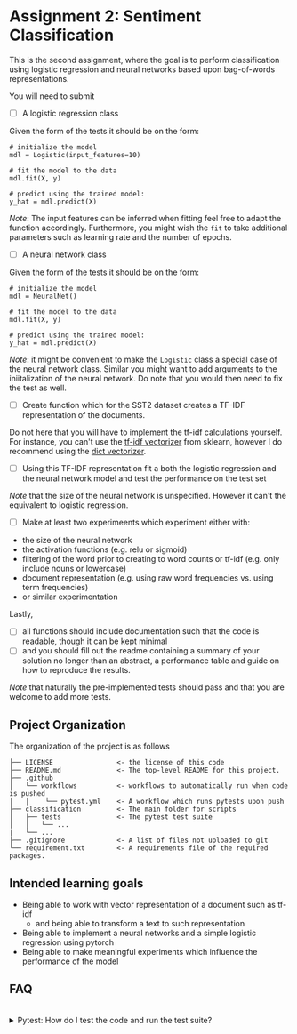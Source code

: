 

# Assignment 2: Sentiment Classification
This is the second assignment, where the goal is to perform classification using logistic regression and neural networks based upon bag-of-words representations.

You will need to submit

- [ ] A logistic regression class


Given the form of the tests it should be on the form:
```
# initialize the model
mdl = Logistic(input_features=10)

# fit the model to the data
mdl.fit(X, y)

# predict using the trained model:
y_hat = mdl.predict(X)
```
*Note*: The input features can be inferred when fitting feel free to adapt the function accordingly. Furthermore, you might wish the `fit` to take additional parameters such as learning rate and the number of epochs.


- [ ] A neural network class

Given the form of the tests it should be on the form:
```
# initialize the model
mdl = NeuralNet()

# fit the model to the data
mdl.fit(X, y)

# predict using the trained model:
y_hat = mdl.predict(X)
```

*Note*: it might be convenient to make the `Logistic` class a special case of the neural network class. Similar you might want to add arguments to the iniitalization of the neural network. Do note that you would then need to fix the test as well.

- [ ] Create function which for the SST2 dataset creates a TF-IDF representation of the documents.

Do not here that you will have to implement the tf-idf calculations yourself. For instance, you can't use the [tf-idf vectorizer](https://scikit-learn.org/stable/modules/generated/sklearn.feature_extraction.text.TfidfVectorizer.html) from sklearn, however I do recommend using the [dict vectorizer](https://scikit-learn.org/stable/modules/generated/sklearn.feature_extraction.DictVectorizer.html).

- [ ] Using this TF-IDF representation fit a both the logistic regression and the neural network model and test the performance on the test set

*Note* that the size of the neural network is unspecified. However it can't the equivalent to logistic regression.

- [ ] Make at least two experimeents which experiment either with:
- the size of the neural network
- the activation functions (e.g. relu or sigmoid)
- filtering of the word prior to creating to word counts or tf-idf (e.g. only include nouns or lowercase)
- document representation (e.g. using raw word frequencies vs. using term frequencies)
- or similar experimentation

Lastly, 
  - [ ] all functions should include documentation such that the code is readable, though it can be kept minimal
  - [ ] and you should fill out the readme containing a summary of your solution no longer than an abstract, a performance table and guide on how to reproduce the results.

*Note* that naturally the pre-implemented tests should pass and that you are welcome to add more tests.


## Project Organization
The organization of the project is as follows

```
├── LICENSE                <- the license of this code
├── README.md              <- The top-level README for this project.
├── .github            
│   └── workflows          <- workflows to automatically run when code is pushed
│   │    └── pytest.yml    <- A workflow which runs pytests upon push
├── classification         <- The main folder for scripts
│   ├── tests              <- The pytest test suite
│   │   └── ...
|   └── ...
├── .gitignore             <- A list of files not uploaded to git
└── requirement.txt        <- A requirements file of the required packages.
```


## Intended learning goals
- Being able to work with vector representation of a document such as tf-idf
  - and being able to transform a text to such representation
- Being able to implement a neural networks and a simple logistic regression using pytorch
- Being able to make meaningful experiments which influence the performance of the model

## FAQ

<br /> 

<details>
  <summary> Pytest: How do I test the code and run the test suite?</summary>

To run the test suite (pytests) you will need to install the required dependencies. This can be done using 


```
pip install -r requirements.txt
pip install pytest

python -m pytest
```

which will run all the test in the `tests` folder.

Specific tests can be run using:

```
python -m pytest path/to/test_script.py
```

**VS Code**
You can also run your test directly in VS Code. See the guide on the [pytest integration](https://code.visualstudio.com/docs/python/testing) here.

**Code Coverage**
If you want to check code coverage you can run the following:
```
pip install pytest-cov

python -m pytest --cov=.
```



</details>


<br /> 
